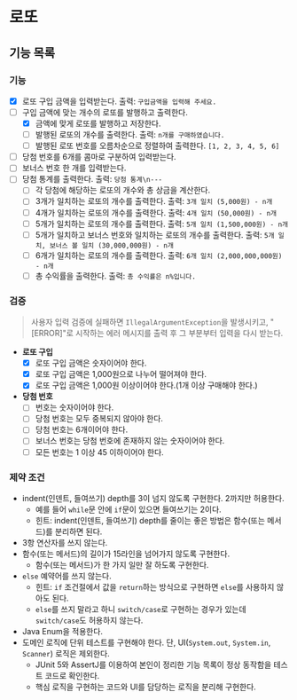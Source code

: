 # 로또

## 기능 목록

### 기능

- [x] 로또 구입 금액을 입력받는다. 출력: `구입금액을 입력해 주세요.`
- [ ] 구입 금액에 맞는 개수의 로또를 발행하고 출력한다.
    - [x] 금액에 맞게 로또를 발행하고 저장한다.
    - [ ] 발행된 로또의 개수를 출력한다. 출력: `n개를 구매하였습니다.`
    - [ ] 발행된 로또 번호를 오름차순으로 정렬하여 출력한다. `[1, 2, 3, 4, 5, 6]`
- [ ] 당첨 번호를 6개를 콤마로 구분하여 입력받는다.
- [ ] 보너스 번호 한 개를 입력받는다.
- [ ] 당첨 통계를 출력한다. 출력: `당첨 통계\n---`
    - [ ] 각 당첨에 해당하는 로또의 개수와 총 상금을 계산한다.
    - [ ] 3개가 일치하는 로또의 개수를 출력한다. 출력: `3개 일치 (5,000원) - n개`
    - [ ] 4개가 일치하는 로또의 개수를 출력한다. 출력: `4개 일치 (50,000원) - n개`
    - [ ] 5개가 일치하는 로또의 개수를 출력한다. 출력: `5개 일치 (1,500,000원) - n개`
    - [ ] 5개가 일치하고 보너스 번호와 일치하는 로또의 개수를 출력한다. 출력: `5개 일치, 보너스 볼 일치 (30,000,000원) - n개`
    - [ ] 6개가 일치하는 로또의 개수를 출력한다. 출력: `6개 일치 (2,000,000,000원) - n개`
    - [ ] 총 수익률을 출력한다. 출력: `총 수익률은 n%입니다.`

### 검증

> 사용자 입력 검증에 실패하면 `IllegalArgumentException`을 발생시키고, "[ERROR]"로 시작하는 에러 메시지를 출력 후 그 부분부터 입력을 다시 받는다.

- **로또 구입**
    - [x] 로또 구입 금액은 숫자이어야 한다.
    - [x] 로또 구입 금액은 1,000원으로 나누어 떨어져야 한다.
    - [x] 로또 구입 금액은 1,000원 이상이어야 한다.(1개 이상 구매해야 한다.)

- **당첨 번호**
    - [ ] 번호는 숫자이어야 한다.
    - [ ] 당첨 번호는 모두 중복되지 않아야 한다.
    - [ ] 당첨 번호는 6개이어야 한다.
    - [ ] 보너스 번호는 당첨 번호에 존재하지 않는 숫자이어야 한다.
    - [ ] 모든 번호는 1 이상 45 이하이어야 한다.

### 제약 조건

- indent(인덴트, 들여쓰기) depth를 3이 넘지 않도록 구현한다. 2까지만 허용한다.
    - 예를 들어 `while`문 안에 `if`문이 있으면 들여쓰기는 2이다.
    - 힌트: indent(인덴트, 들여쓰기) depth를 줄이는 좋은 방법은 함수(또는 메서드)를 분리하면 된다.
- 3항 연산자를 쓰지 않는다.
- 함수(또는 메서드)의 길이가 15라인을 넘어가지 않도록 구현한다.
    - 함수(또는 메서드)가 한 가지 일만 잘 하도록 구현한다.
- `else` 예약어를 쓰지 않는다.
    - 힌트: `if` 조건절에서 값을 `return`하는 방식으로 구현하면 `else`를 사용하지 않아도 된다.
    - `else`를 쓰지 말라고 하니 `switch/case`로 구현하는 경우가 있는데 `switch/case`도 허용하지 않는다.
- Java Enum을 적용한다.
- 도메인 로직에 단위 테스트를 구현해야 한다. 단, UI(`System.out`, `System.in`, `Scanner`) 로직은 제외한다.
    - JUnit 5와 AssertJ를 이용하여 본인이 정리한 기능 목록이 정상 동작함을 테스트 코드로 확인한다.
    - 핵심 로직을 구현하는 코드와 UI를 담당하는 로직을 분리해 구현한다.

